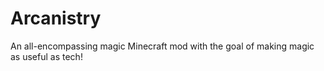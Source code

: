 # Arcanistry
An all-encompassing magic Minecraft mod with the goal of making magic as useful as tech!
